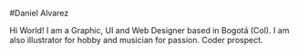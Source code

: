 #Daniel Alvarez

Hi World! I am a Graphic, UI and Web Designer based in Bogotá (Col). I am also illustrator for hobby and musician for passion. Coder prospect.